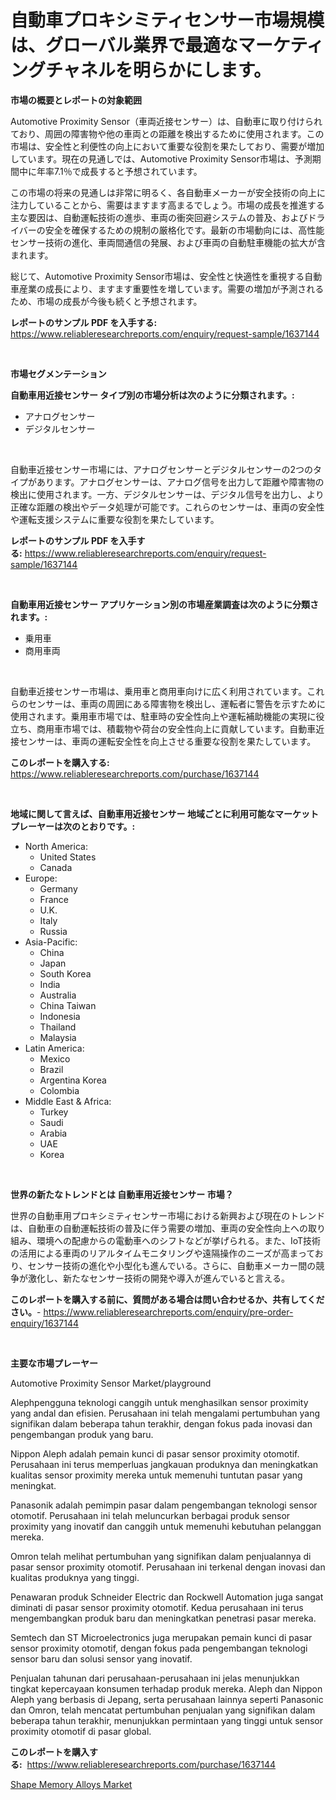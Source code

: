 <p><h1>自動車プロキシミティセンサー市場規模は、グローバル業界で最適なマーケティングチャネルを明らかにします。</h1></p><p><strong>市場の概要とレポートの対象範囲</strong></p>
<p><p>Automotive Proximity Sensor（車両近接センサー）は、自動車に取り付けられており、周囲の障害物や他の車両との距離を検出するために使用されます。この市場は、安全性と利便性の向上において重要な役割を果たしており、需要が増加しています。現在の見通しでは、Automotive Proximity Sensor市場は、予測期間中に年率7.1％で成長すると予想されています。</p><p>この市場の将来の見通しは非常に明るく、各自動車メーカーが安全技術の向上に注力していることから、需要はますます高まるでしょう。市場の成長を推進する主な要因は、自動運転技術の進歩、車両の衝突回避システムの普及、およびドライバーの安全を確保するための規制の厳格化です。最新の市場動向には、高性能センサー技術の進化、車両間通信の発展、および車両の自動駐車機能の拡大が含まれます。</p><p>総じて、Automotive Proximity Sensor市場は、安全性と快適性を重視する自動車産業の成長により、ますます重要性を増しています。需要の増加が予測されるため、市場の成長が今後も続くと予想されます。</p></p>
<p><strong>レポートのサンプル PDF を入手する:</strong> <a href="https://www.reliableresearchreports.com/enquiry/request-sample/1637144">https://www.reliableresearchreports.com/enquiry/request-sample/1637144</a></p>
<p>&nbsp;</p>
<p><strong>市場セグメンテーション</strong></p>
<p><strong>自動車用近接センサー タイプ別の市場分析は次のように分類されます。:</strong></p>
<p><ul><li>アナログセンサー</li><li>デジタルセンサー</li></ul></p>
<p>&nbsp;</p>
<p><p>自動車近接センサー市場には、アナログセンサーとデジタルセンサーの2つのタイプがあります。アナログセンサーは、アナログ信号を出力して距離や障害物の検出に使用されます。一方、デジタルセンサーは、デジタル信号を出力し、より正確な距離の検出やデータ処理が可能です。これらのセンサーは、車両の安全性や運転支援システムに重要な役割を果たしています。</p></p>
<p><strong>レポートのサンプル PDF を入手する:</strong>&nbsp;<a href="https://www.reliableresearchreports.com/enquiry/request-sample/1637144">https://www.reliableresearchreports.com/enquiry/request-sample/1637144</a></p>
<p>&nbsp;</p>
<p><strong> 自動車用近接センサー アプリケーション別の市場産業調査は次のように分類されます。:</strong></p>
<p><ul><li>乗用車</li><li>商用車両</li></ul></p>
<p>&nbsp;</p>
<p><p>自動車近接センサー市場は、乗用車と商用車向けに広く利用されています。これらのセンサーは、車両の周囲にある障害物を検出し、運転者に警告を示すために使用されます。乗用車市場では、駐車時の安全性向上や運転補助機能の実現に役立ち、商用車市場では、積載物や荷台の安全性向上に貢献しています。自動車近接センサーは、車両の運転安全性を向上させる重要な役割を果たしています。</p></p>
<p><strong>このレポートを購入する:</strong>&nbsp; <a href="https://www.reliableresearchreports.com/purchase/1637144">https://www.reliableresearchreports.com/purchase/1637144</a></p>
<p>&nbsp;</p>
<p><strong>地域に関して言えば、自動車用近接センサー 地域ごとに利用可能なマーケットプレーヤーは次のとおりです。:</strong></p>
<p><ul>
    <li>
        North America:
        <ul>
            <li>United States</li>
            <li>Canada</li>
        </ul>
    </li>
    <li>
        Europe:
        <ul>
            <li>Germany</li>
            <li>France</li>
            <li>U.K.</li>
            <li>Italy</li>
            <li>Russia</li>
        </ul>
    </li>
    <li>
        Asia-Pacific:
        <ul>
            <li>China</li>
            <li>Japan</li>
            <li>South Korea</li>
            <li>India</li>
            <li>Australia</li>
            <li>China Taiwan</li>
            <li>Indonesia</li>
            <li>Thailand</li>
            <li>Malaysia</li>
        </ul>
    </li>
    <li>
        Latin America:
        <ul>
            <li>Mexico</li>
            <li>Brazil</li>
            <li>Argentina Korea</li>
            <li>Colombia</li>
        </ul>
    </li>
    <li>
        Middle East & Africa:
        <ul>
            <li>Turkey</li>
            <li>Saudi</li>
            <li>Arabia</li>
            <li>UAE</li>
            <li>Korea</li>
        </ul>
    </li>
    </ul></p>
<p>&nbsp;</p>
<p><strong>世界の新たなトレンドとは 自動車用近接センサー 市場？</strong></p>
<p><p>世界の自動車用プロキシミティセンサー市場における新興および現在のトレンドは、自動車の自動運転技術の普及に伴う需要の増加、車両の安全性向上への取り組み、環境への配慮からの電動車へのシフトなどが挙げられる。また、IoT技術の活用による車両のリアルタイムモニタリングや遠隔操作のニーズが高まっており、センサー技術の進化や小型化も進んでいる。さらに、自動車メーカー間の競争が激化し、新たなセンサー技術の開発や導入が進んでいると言える。</p></p>
<p><strong>このレポートを購入する前に、質問がある場合は問い合わせるか、共有してください。</strong>- <a href="https://www.reliableresearchreports.com/enquiry/pre-order-enquiry/1637144">https://www.reliableresearchreports.com/enquiry/pre-order-enquiry/1637144</a></p>
<p>&nbsp;</p>
<p><strong>主要な市場プレーヤー</strong></p>
<p><p>Automotive Proximity Sensor Market/playground</p><p>Alephpengguna teknologi canggih untuk menghasilkan sensor proximity yang andal dan efisien. Perusahaan ini telah mengalami pertumbuhan yang signifikan dalam beberapa tahun terakhir, dengan fokus pada inovasi dan pengembangan produk yang baru.</p><p>Nippon Aleph adalah pemain kunci di pasar sensor proximity otomotif. Perusahaan ini terus memperluas jangkauan produknya dan meningkatkan kualitas sensor proximity mereka untuk memenuhi tuntutan pasar yang meningkat.</p><p>Panasonik adalah pemimpin pasar dalam pengembangan teknologi sensor otomotif. Perusahaan ini telah meluncurkan berbagai produk sensor proximity yang inovatif dan canggih untuk memenuhi kebutuhan pelanggan mereka.</p><p>Omron telah melihat pertumbuhan yang signifikan dalam penjualannya di pasar sensor proximity otomotif. Perusahaan ini terkenal dengan inovasi dan kualitas produknya yang tinggi.</p><p>Penawaran produk Schneider Electric dan Rockwell Automation juga sangat diminati di pasar sensor proximity otomotif. Kedua perusahaan ini terus mengembangkan produk baru dan meningkatkan penetrasi pasar mereka.</p><p>Semtech dan ST Microelectronics juga merupakan pemain kunci di pasar sensor proximity otomotif, dengan fokus pada pengembangan teknologi sensor baru dan solusi sensor yang inovatif.</p><p>Penjualan tahunan dari perusahaan-perusahaan ini jelas menunjukkan tingkat kepercayaan konsumen terhadap produk mereka. Aleph dan Nippon Aleph yang berbasis di Jepang, serta perusahaan lainnya seperti Panasonic dan Omron, telah mencatat pertumbuhan penjualan yang signifikan dalam beberapa tahun terakhir, menunjukkan permintaan yang tinggi untuk sensor proximity otomotif di pasar global.</p></p>
<p><strong>このレポートを購入する:</strong>&nbsp;&nbsp;<a href="https://www.reliableresearchreports.com/purchase/1637144">https://www.reliableresearchreports.com/purchase/1637144</a></p>
<p><p><a href="https://carnation-joke-41f.notion.site/Shape-Memory-Alloys-Market-Size-Global-Industry-Overview-Market-Segmentation-and-Forecast-2024-to-3f101dddbecb48529f7b5cb2b515ed0e">Shape Memory Alloys Market</a></p></p>